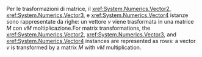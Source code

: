 <span data-ttu-id="574b8-101">Per le trasformazioni di matrice, il <xref:System.Numerics.Vector2>, <xref:System.Numerics.Vector3>, e <xref:System.Numerics.Vector4> istanze sono rappresentate da righe: un vettore *v* viene trasformata in una matrice *M* con *vM*  moltiplicazione.</span><span class="sxs-lookup"><span data-stu-id="574b8-101">For matrix transformations, the <xref:System.Numerics.Vector2>, <xref:System.Numerics.Vector3>, and <xref:System.Numerics.Vector4> instances are represented as rows: a vector *v* is transformed by a matrix *M* with *vM* multiplication.</span></span>